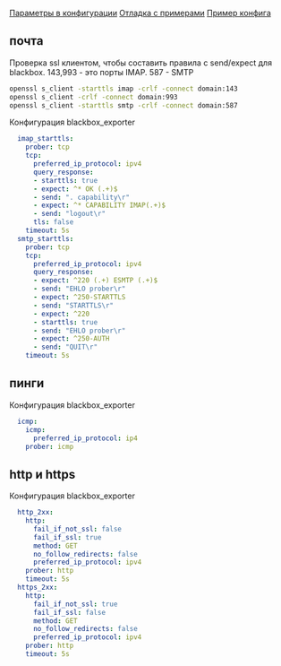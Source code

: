[Параметры в конфигурации](https://github.com/prometheus/blackbox_exporter/blob/master/CONFIGURATION.md)
[Отладка с примерами](https://www.robustperception.io/debugging-blackbox-exporter-failures)
[Пример конфига](https://github.com/prometheus/blackbox_exporter/blob/master/example.yml)

## почта

Проверка ssl клиентом, чтобы составить правила c send/expect для blackbox. 143,993 - это порты IMAP. 587 - SMTP

```sh
openssl s_client -starttls imap -crlf -connect domain:143
openssl s_client -crlf -connect domain:993
openssl s_client -starttls smtp -crlf -connect domain:587
```

Конфигурация blackbox_exporter

```yaml
  imap_starttls:
    prober: tcp
    tcp:
      preferred_ip_protocol: ipv4
      query_response:
      - starttls: true
      - expect: ^* OK (.+)$
      - send: ". capability\r"
      - expect: ^* CAPABILITY IMAP(.+)$
      - send: "logout\r"
      tls: false
    timeout: 5s
  smtp_starttls:
    prober: tcp
    tcp:
      preferred_ip_protocol: ipv4
      query_response:
      - expect: ^220 (.+) ESMTP (.+)$
      - send: "EHLO prober\r"
      - expect: ^250-STARTTLS
      - send: "STARTTLS\r"
      - expect: ^220
      - starttls: true
      - send: "EHLO prober\r"
      - expect: ^250-AUTH
      - send: "QUIT\r"
    timeout: 5s
```

## пинги

Конфигурация blackbox_exporter

```yaml
  icmp:
    icmp:
      preferred_ip_protocol: ip4
    prober: icmp
```

## http и https

Конфигурация blackbox_exporter

```yaml
  http_2xx:
    http:
      fail_if_not_ssl: false
      fail_if_ssl: true
      method: GET
      no_follow_redirects: false
      preferred_ip_protocol: ipv4
    prober: http
    timeout: 5s
  https_2xx:
    http:
      fail_if_not_ssl: true
      fail_if_ssl: false
      method: GET
      no_follow_redirects: false
      preferred_ip_protocol: ipv4
    prober: http
    timeout: 5s
```
